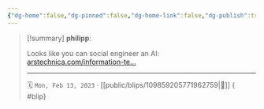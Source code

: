 ```yaml
---
{"dg-home":false,"dg-pinned":false,"dg-home-link":false,"dg-publish":true,"tags":["dgblip"],"disabled rules":["yaml-title","yaml-title-alias","file-name-heading"],"title":"philipp on mastodon @ 2023-02-13","created-date":"2023-02-13T20:00:47","id":109859205771962750,"updated-date":"2025-05-02T08:50:43","dg-path":"blips/109859205771962759.md","permalink":"/blips/109859205771962759/","dgPassFrontmatter":true}
---
```


> [!summary] **philipp**:
>
> Looks like you can social engineer an AI: [arstechnica.com/information-te…](https://arstechnica.com/information-technology/2023/02/ai-powered-bing-chat-spills-its-secrets-via-prompt-injection-attack/)
> - - -
>
> 🗓️ `Mon, Feb 13, 2023` · [[public/blips/109859205771962759\|🔗]]
{ #blip}

